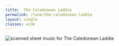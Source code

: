 ```yaml
---
title:  The Caledonean Laddie
permalink: /tune/the-caledonean-laddie
layout: single
classes: wide
---
```


<img src="/tune/scan/the-caledonean-laddie.jpg" alt="scanned sheet music for The Caledonean Laddie">

